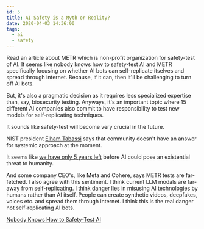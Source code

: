 ```yaml
---
id: 5
title: AI Safety is a Myth or Reality?
date: 2020-04-03 14:36:00
tags: 
  - ai
  - safety
---
```


Read an article about METR which is non-profit organization for safety-test of AI. It seems like nobody knows how to safety-test AI and METR specifically focusing on whether AI bots can self-replicate itselves and spread through internet. Because, if it can, then it'll be challenging to turn off AI bots. 

But, it's also a pragmatic decision as it requires less specialized expertise than, say, biosecurity testing. Anyways, it's an important topic where 15 different AI companies also commit to have responsibility to test new models for self-replicating techniques.

It sounds like safety-test will become very crucial in the future.

NIST president [Elham Tabassi](https://time.com/collection/time100-ai/6310638/elham-tabassi/) says that community doesn't have an answer for systemic approach at the moment.

It seems like [we have only 5 years left](https://time.com/6564434/connor-leahy-ai-risk-deepfakes/) before AI could pose an existential threat to humanity.

And some company CEO's, like Meta and Cohere, says METR tests are far-fetched. I also agree with this sentiment. I think current LLM modals are far-away from self-replicating. I think danger lies in misusing AI technologies by humans rather than AI itself. People can create synthetic videos, deepfakes, voices etc. and spread them through internet. I think this is the real danger not self-replicating AI bots.

[Nobody Knows How to Safety-Test AI](https://time.com/6958868/artificial-intelligence-safety-evaluations-risks)
